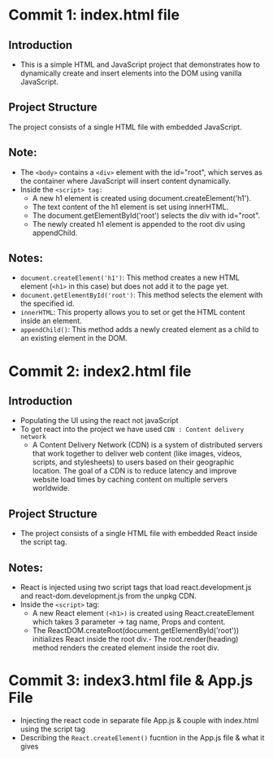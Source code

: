 # Commit 1: index.html file

## Introduction
- This is a simple HTML and JavaScript project that demonstrates how to dynamically create and insert elements into the DOM using vanilla JavaScript. 

## Project Structure
The project consists of a single HTML file with embedded JavaScript.

## Note:
- The `<body>` contains a `<div>` element with the id="root", which serves as the container where JavaScript will insert content dynamically.
- Inside the `<script> tag:`
    - A new h1 element is created using document.createElement('h1').
    - The text content of the h1 element is set using innerHTML.
    - The document.getElementById('root') selects the div with id="root".
    - The newly created h1 element is appended to the root div using appendChild.

## Notes:
- `document.createElement('h1')`: This method creates a new HTML element (`<h1>` in this case) but does not add it to the page yet.
- `document.getElementById('root')`: This method selects the element with the specified id.
- `innerHTML`: This property allows you to set or get the HTML content inside an element.
- `appendChild()`: This method adds a newly created element as a child to an existing element in the DOM.



# Commit 2: index2.html file

## Introduction
- Populating the UI using the react not javaScript
- To get react into the project we have used `CDN : Content delivery network`
    - A Content Delivery Network (CDN) is a system of distributed servers that work together to deliver web content (like images, videos, scripts, and stylesheets) to users based on their geographic location. The goal of a CDN is to reduce latency and improve website load times by caching content on multiple servers worldwide.

## Project Structure
- The project consists of a single HTML file with embedded React inside the script tag.

## Notes:
- React is injected using two script tags that load react.development.js and react-dom.development.js from the unpkg CDN.
- Inside the `<script>` tag:
    - A new React element `(<h1>)` is created using React.createElement which takes 3 parameter -> tag name, Props and content.
    - The ReactDOM.createRoot(document.getElementById('root')) initializes React inside the root div.- The root.render(heading) method renders the created element inside the root div.


# Commit 3: index3.html file & App.js File

- Injecting the react code in separate file App.js & couple with index.html using the script tag
- Describing the `React.createElement()` fucntion in the App.js file & what it gives